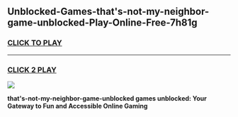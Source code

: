
## Unblocked-Games-that's-not-my-neighbor-game-unblocked-Play-Online-Free-7h81g
<h3>
<a href="https://premium76.site?title=that's-not-my-neighbor-game-unblocked&ref=26A">CLICK TO PLAY</a></h3>
<hr>

<h3>
<a href="https://premium76.site?title=that's-not-my-neighbor-game-unblocked&ref=26A">CLICK 2 PLAY</a>
  
</h3>

<a href="https://premium76.site?title=that's-not-my-neighbor-game-unblocked&ref=26A"><img src="https://clearcache.store/games.png"></a>


**that's-not-my-neighbor-game-unblocked games unblocked: Your Gateway to Fun and Accessible Online Gaming**
